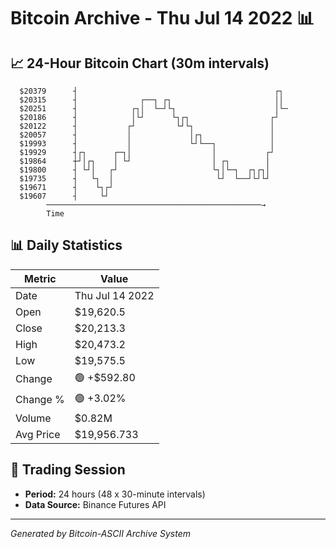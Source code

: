 # Bitcoin Archive - Thu Jul 14 2022 📊

## 📈 24-Hour Bitcoin Chart (30m intervals)

```
  $20379      ┤                                            ┌┐  
  $20315      ┤              ┌──┐ ┌┐                       ││  
  $20251      ┤            ┌┐│  └─┘└┐                      │└─ 
  $20186      ┤            │└┘      └┐┌┐                  ┌┘   
  $20122      ┤           ┌┘         └┘└┐                 │    
  $20057      ┤           │             │┌┐               │    
  $19993      ┤           │             └┘└──┐            │    
  $19929      ┤┌┐      ┌─┐│                  │           ┌┘    
  $19864      ┼┘│┌┐    │ └┘                  │ ┌┐        │     
  $19800      ┤ └┘│   ┌┘                     └┐│└─┐  ┌┐┌┐│     
  $19735      ┤   └┐  │                       └┘  └──┘└┘└┘     
  $19671      ┤    └┐┌┘                                        
  $19607      ┤     └┘                                         
        ────────────────────────────────────────────────→
        Time
```

## 📊 Daily Statistics

| Metric | Value |
|--------|-------|
| Date | Thu Jul 14 2022 |
| Open | $19,620.5 |
| Close | $20,213.3 |
| High | $20,473.2 |
| Low | $19,575.5 |
| Change | 🟢 +$592.80 |
| Change % | 🟢 +3.02% |
| Volume | $0.82M |
| Avg Price | $19,956.733 |

## 📅 Trading Session

- **Period:** 24 hours (48 x 30-minute intervals)
- **Data Source:** Binance Futures API

---
*Generated by Bitcoin-ASCII Archive System*
